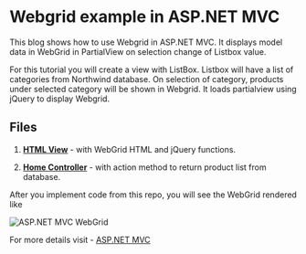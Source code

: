 # Webgrid example in ASP.NET MVC

This blog shows how to use Webgrid in ASP.NET MVC. It displays model data in WebGrid in PartialView on selection change of Listbox value.

For this tutorial you will create a view with ListBox. Listbox will have a list of categories from Northwind database. On selection of category, products under selected category will be shown in Webgrid. It loads partialview using jQuery to display Webgrid.


## Files

1. **[HTML View](https://github.com/geeksarray/webgrid-example-in-asp-net-mvc/blob/master/MvcWebGridExample/Views/Home/ShowProducts.cshtml)** - with WebGrid HTML and jQuery functions.

1. **[Home Controller](https://github.com/geeksarray/webgrid-example-in-asp-net-mvc/blob/master/MvcWebGridExample/Controllers/HomeController.cs)** - with action method to return 
   product list from database.
   
After you implement code from this repo, you will see the WebGrid rendered like

![ASP.NET MVC WebGrid](https://geeksarray.com/images/blog/asp-net-mvc-web-grid-example.png)

For more details visit - [ASP.NET MVC](https://geeksarray.com/blog/webgrid-example-in-asp-net-mvc)
 

